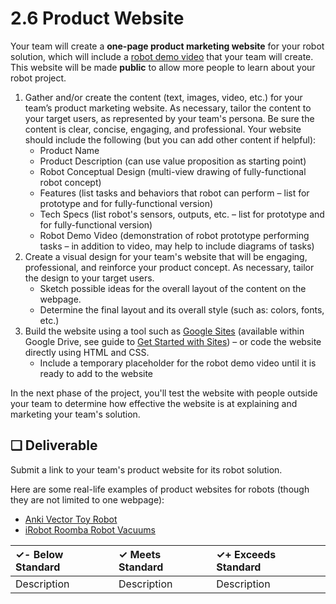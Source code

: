 # 2.6 Product Website

Your team will create a **one-page product marketing website** for your robot solution, which will include a [robot demo video](2.7-robot-demo-video.md) that your team will create. This website will be made **public** to allow more people to learn about your robot project.

1. Gather and/or create the content \(text, images, video, etc.\) for your team’s product marketing website. As necessary, tailor the content to your target users, as represented by your team's persona. Be sure the content is clear, concise, engaging, and professional. Your website should include the following \(but you can add other content if helpful\):
   * Product Name
   * Product Description \(can use value proposition as starting point\)
   * Robot Conceptual Design \(multi-view drawing of fully-functional robot concept\)
   * Features \(list tasks and behaviors that robot can perform – list for prototype and for fully-functional version\)
   * Tech Specs \(list robot's sensors, outputs, etc. – list for prototype and for fully-functional version\)
   * Robot Demo Video \(demonstration of robot prototype performing tasks – in addition to video, may help to include diagrams of tasks\)
2. Create a visual design for your team's website that will be engaging, professional, and reinforce your product concept. As necessary, tailor the design to your target users.
   * Sketch possible ideas for the overall layout of the content on the webpage.
   * Determine the final layout and its overall style \(such as: colors, fonts, etc.\)
3. Build the website using a tool such as [Google Sites](https://sites.google.com/create?usp=drive_web) \(available within Google Drive, see guide to [Get Started with Sites](https://gsuite.google.com/learning-center/products/sites/get-started/)\) – or code the website directly using HTML and CSS.
   * Include a temporary placeholder for the robot demo video until it is ready to add to the website

In the next phase of the project, you'll test the website with people outside your team to determine how effective the website is at explaining and marketing your team's solution.

## **❏ Deliverable**

Submit a link to your team's product website for its robot solution.

Here are some real-life examples of product websites for robots \(though they are not limited to one webpage\):

* [Anki Vector Toy Robot](https://www.anki.com/en-us/vector)
* [iRobot Roomba Robot Vacuums](https://www.irobot.com/for-the-home/vacuuming/roomba)

| **✓- Below Standard** | **✓ Meets Standard** | **✓+ Exceeds Standard** |
| :--- | :--- | :--- |
| Description | Description | Description |


